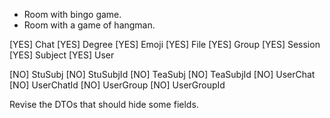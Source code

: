- Room with bingo game.
- Room with a game of hangman.

[YES] Chat
[YES] Degree
[YES] Emoji
[YES] File
[YES] Group
[YES] Session
[YES] Subject
[YES] User

[NO] StuSubj
[NO] StuSubjId
[NO] TeaSubj
[NO] TeaSubjId
[NO] UserChat
[NO] UserChatId
[NO] UserGroup
[NO] UserGroupId

Revise the DTOs that should hide some fields.
